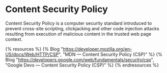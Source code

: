 # Content Security Policy

Content Security Policy is a computer security standard introduced to prevent cross-site scripting, clickjacking and other code injection attacks resulting from execution of malicious content in the trusted web page context.

{% resources %}
  {% Blog "https://developer.mozilla.org/en-US/docs/Web/HTTP/CSP", "MDN — Content Security Policy (CSP)" %}
  {% Blog "https://developers.google.com/web/fundamentals/security/csp", "Google Devs — Content Security Policy (CSP)" %}
{% endresources %}

